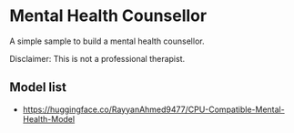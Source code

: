 # Mental Health Counsellor

A simple sample to build a mental health counsellor.

Disclaimer: This is not a professional therapist. 

## Model list

- https://huggingface.co/RayyanAhmed9477/CPU-Compatible-Mental-Health-Model